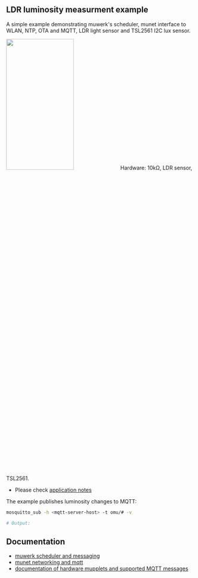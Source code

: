 ## LDR luminosity measurment example 

A simple example demonstrating muwerk's scheduler, munet interface to WLAN, NTP, OTA and MQTT, LDR light sensor and TSL2561 I2C lux sensor. 

<img src="https://github.com/muwerk/mupplets/blob/master/Resources/light.png" width="60%" height="30%">
Hardware: 10kΩ, LDR sensor, TSL2561.

* Please check [application notes](https://github.com/muwerk/mupplets#ldrh)

The example publishes luminosity changes to MQTT:

```bash
mosquitto_sub -h <mqtt-server-host> -t omu/# -v

# Output:
```

## Documentation

* [muwerk scheduler and messaging](https://github.com/muwerk/muwerk)
* [munet networking and mqtt](https://github.com/muwerk/munet)
* [documentation of hardware mupplets and supported MQTT messages](https://github.com/muwerk/mupplets)
